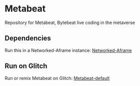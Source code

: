 # Metabeat

Repository for Metabeat, Bytebeat live coding in the metaverse

## Dependencies

Run this in a Networked-Aframe instance: [Networked-Aframe](https://github.com/networked-aframe/networked-aframe)

## Run on Glitch

Run or remix Metabeat on Glitch: [Metabeat-default](https://metabeat-default-project.glitch.me/)
